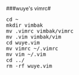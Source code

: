 ###wuye's vimrc#
<pre>cd ~  
mkdir vimbak  
mv .vimrc vimbak/vimrc  
mv .vim vimbak/vim  
cd wuye.vim  
mv vimrc ~/.vimrc  
mv vim ~/.vim  
cd ../  
rm -rf wuye.vim  
</pre>
